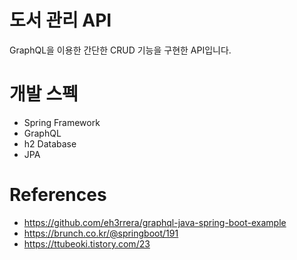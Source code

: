 # 도서  관리 API  
GraphQL을 이용한 간단한 CRUD 기능을 구현한 API입니다.  

# 개발 스펙  
- Spring Framework
- GraphQL
- h2 Database
- JPA

# References
- https://github.com/eh3rrera/graphql-java-spring-boot-example
- https://brunch.co.kr/@springboot/191
- https://ttubeoki.tistory.com/23
